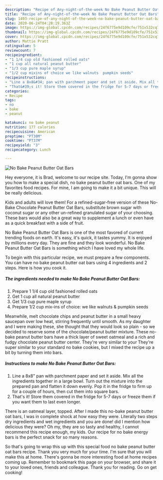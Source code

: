 ```yaml
---
description: "Recipe of Any-night-of-the-week No Bake Peanut Butter Oat Bars"
title: "Recipe of Any-night-of-the-week No Bake Peanut Butter Oat Bars"
slug: 1493-recipe-of-any-night-of-the-week-no-bake-peanut-butter-oat-bars
date: 2020-06-24T04:28:19.363Z
image: https://img-global.cpcdn.com/recipes/24f6775e9d109cfe/751x532cq70/no-bake-peanut-butter-oat-bars-recipe-main-photo.jpg
thumbnail: https://img-global.cpcdn.com/recipes/24f6775e9d109cfe/751x532cq70/no-bake-peanut-butter-oat-bars-recipe-main-photo.jpg
cover: https://img-global.cpcdn.com/recipes/24f6775e9d109cfe/751x532cq70/no-bake-peanut-butter-oat-bars-recipe-main-photo.jpg
author: Mattie Pratt
ratingvalue: 5
reviewcount: 7
recipeingredient:
- "1 1/4 cup old fashioned rolled oats"
- "1 cup all natural peanut butter"
- "1/3 cup pure maple syrup"
- "1/2 cup mixins of choice we like walnuts  pumpkin seeds"
recipeinstructions:
- "Line a 8x8&#34; pan with parchment paper and set it aside. Mix all the ingredients together in a large bowl. Turn out the mixture into the prepared pan and flatten it down evenly. Pop it in the fridge to firm up for a couple of hours, then cut them into square bars."
- "That&#39;s it! Store them covered in the fridge for 5-7 days or freeze them if you want them to last even longer."
categories:
- Recipe
tags:
- no
- bake
- peanut

katakunci: no bake peanut 
nutrition: 177 calories
recipecuisine: American
preptime: "PT30M"
cooktime: "PT37M"
recipeyield: "3"
recipecategory: Lunch

---
```



![No Bake Peanut Butter Oat Bars](https://img-global.cpcdn.com/recipes/24f6775e9d109cfe/751x532cq70/no-bake-peanut-butter-oat-bars-recipe-main-photo.jpg)

Hey everyone, it is Brad, welcome to our recipe site. Today, I'm gonna show you how to make a special dish, no bake peanut butter oat bars. One of my favorites food recipes. For mine, I am going to make it a bit unique. This will be really delicious.

Kids and adults will love them! For a refined-sugar-free version of these No-Bake Chocolate Peanut Butter Oat Bars, substitute brown sugar with coconut sugar or any other un-refined granulated sugar of your choosing. These bars would also be a great way to supplement a lunch or even have as a quick breakfast with a side of fruit.

No Bake Peanut Butter Oat Bars is one of the most favored of current trending foods on earth. It's easy, it's quick, it tastes yummy. It is enjoyed by millions every day. They are fine and they look wonderful. No Bake Peanut Butter Oat Bars is something which I have loved my whole life.


To begin with this particular recipe, we must prepare a few components. You can have no bake peanut butter oat bars using 4 ingredients and 2 steps. Here is how you cook it.

<!--inarticleads1-->

##### The ingredients needed to make No Bake Peanut Butter Oat Bars:

1. Prepare 1 1/4 cup old fashioned rolled oats
1. Get 1 cup all natural peanut butter
1. Get 1/3 cup pure maple syrup
1. Prepare 1/2 cup mix-ins of choice: we like walnuts &amp; pumpkin seeds


Meanwhile, melt chocolate chips and peanut butter in a small heavy saucepan over low heat, stirring frequently until smooth. As my daughter and I were making these, she thought that they would look so plain - so we decided to reserve some of the chocolate/peanut butter mixture. These no-bake peanut butter bars have a thick layer of sweet oatmeal and a rich and fudgy chocolate peanut butter center. They&#39;re very similar to your They&#39;re super similar to your standard no bake cookies, but I mixed the recipe up a bit by turning them into bars. 

<!--inarticleads2-->

##### Instructions to make No Bake Peanut Butter Oat Bars:

1. Line a 8x8&#34; pan with parchment paper and set it aside. Mix all the ingredients together in a large bowl. Turn out the mixture into the prepared pan and flatten it down evenly. Pop it in the fridge to firm up for a couple of hours, then cut them into square bars.
1. That&#39;s it! Store them covered in the fridge for 5-7 days or freeze them if you want them to last even longer.


There is an oatmeal layer, topped. After I made this no-bake peanut butter oat bars, I was in complete shock at how easy they were. Literally two steps dry ingredients and wet ingredients and you are done! did I mention how delicious they were? Oh my, they are so tasty and healthy, I cannot recommend this recipe enough, my kids. Our recipe for no bake energy bars is the perfect snack for so many reasons. 

So that's going to wrap this up with this special food no bake peanut butter oat bars recipe. Thank you very much for your time. I'm sure that you will make this at home. There's gonna be more interesting food at home recipes coming up. Remember to bookmark this page on your browser, and share it to your loved ones, friends and colleague. Thank you for reading. Go on get cooking!
